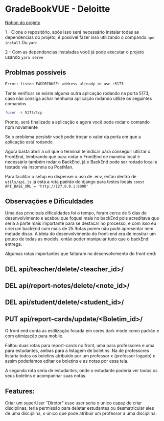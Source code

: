 # GradeBookVUE - Deloitte

[Notion do projeto](https://moored-cloth-8a0.notion.site/Grade-Book-a2fee07989784714b9a3dba1924e1c6a?pvs=4)

1 - Clone o repositório, após isso será necessário instalar todas as dependencias do projeto, é possivel fazer isso utilizando o compando
``` npm install ```
Ou
``` yarn ```

2 - Com as dependencias instaladas você já pode executar o projeto usando
 ``` yarn serve ```
 
 ## Problmas possiveis

```bash
Error: listen EADDRINUSE: address already in use :5173
```

Tente verificar se existe alguma outra aplicação rodando na porta 5173, caso não consiga achar nenhuma
aplicação rodando utilize os seguintes comandos

```bash
fuser -k 5173/tcp
```

Pronto, será finalizado a aplicação e agora você pode rodar o comando npm novamente

Se o problema persistir você pode trocar o valor da porta em que a aplicação está rodando.

Agora basta abrir a url que o terminal te indicar para conseguir utilizar o FrontEnd, lembrando que para rodar o FrontEnd de maneira local é necessário também rodar o BackEnd, já o BackEnd pode ser rodado local e testado via Insomnia ou PostMan.

Para facilitar o setup eu dispensei o uso de .env, então dentro de `utils/api.js` já está a rota padrão do django para testes locais
`const API_BASE_URL = 'http://127.0.0.1:8000'`

## Observações e Dificuldades
Uma das principais dificuldades foi o tempo, foram cerca de 5 dias de desenvolvimento e acabou que foquei mais no backEnd
pois acreditava que seria a parte mais importante para se destacar no processo, e com isso eu criei um backEnd com mais de 25 Rotas porem não pude apresentar nem metade disso.
A ideia do desenvolvimento do front-end era de mostrar um pouco de todas as models, então poder manipular tudo que o backEnd entrega.

Algumas rotas importantes que faltaram no desenvolvimento do front-end:
## DEL api/teacher/delete/<teacher_id>/
## DEL api/report-notes/delete/<note_id>/
## DEL api/student/delete/<student_id>/
## PUT api/report-cards/update/<Boletim_id>/

O front end conta as estilização focada em cores dark mode como padrão e com otimização para mobile.

Faltou duas rotas para report-cards no front, uma para professores e uma para estudantes, ambas para a listagem de boletins.
Na de professores listaria todos os boletins atribuido por um professor x (professor logado) e assim poderiamos editar os boletins e as notas por essa tela.

A segunda rota seria de estudantes, onde o estudante poderia ver todos os seus boletins e acompanhar suas notas.

## Features:
Criar um superUser "Diretor" esse user seria o unico capaz de criar disciplinas, teria permissão para deletar estudantes ou desmatricular eles de uma disciplina, o único que pode atribuir um professor a uma disciplina.
